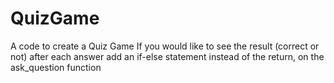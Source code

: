 # QuizGame
A code to create a Quiz Game
If you would like to see the result (correct or not) after each answer add an if-else statement instead of the return, on the ask_question function
